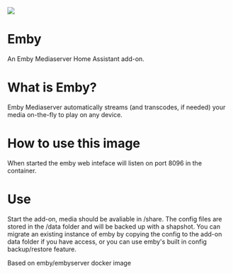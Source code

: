 [![](https://github.com/haberda/hassio_addons/blob/master/emby/logo.png)](http://emby.media/)

# Emby

An Emby Mediaserver Home Assistant add-on.

# What is Emby?

Emby Mediaserver automatically streams (and transcodes, if needed) your media
on-the-fly to play on any device.

# How to use this image

When started the emby web inteface will listen on port 8096 in the container.

# Use

Start the add-on, media should be avaliable in /share. The config files are stored in the /data folder and will be backed up with a shapshot. You can migrate an existing instance of emby by copying the config to the add-on data folder if you have access, or you can use emby's built in config backup/restore feature.

Based on emby/embyserver docker image
